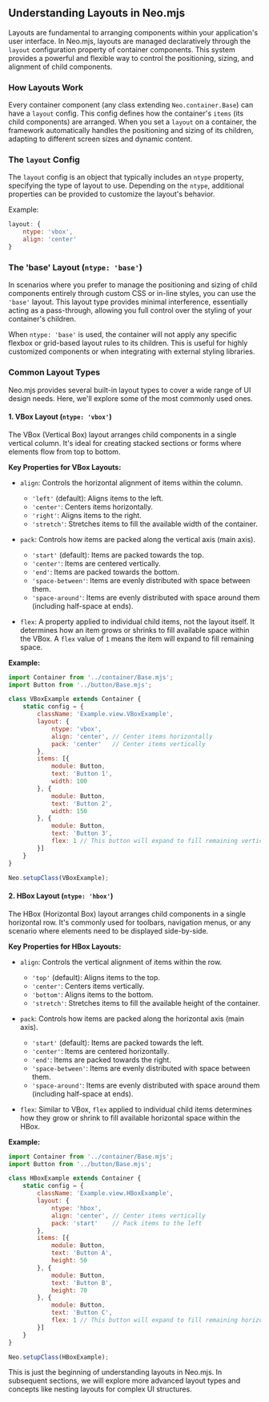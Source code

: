 ## Understanding Layouts in Neo.mjs

Layouts are fundamental to arranging components within your application's user interface. In Neo.mjs, layouts are
managed declaratively through the `layout` configuration property of container components. This system provides a
powerful and flexible way to control the positioning, sizing, and alignment of child components.

### How Layouts Work

Every container component (any class extending `Neo.container.Base`) can have a `layout` config. This config defines
how the container's `items` (its child components) are arranged. When you set a `layout` on a container, the framework
automatically handles the positioning and sizing of its children, adapting to different screen sizes and dynamic content.

### The `layout` Config

The `layout` config is an object that typically includes an `ntype` property, specifying the type of layout to use.
Depending on the `ntype`, additional properties can be provided to customize the layout's behavior.

Example:

```javascript
layout: {
    ntype: 'vbox',
    align: 'center'
}
```

### The 'base' Layout (`ntype: 'base'`)

In scenarios where you prefer to manage the positioning and sizing of child components entirely through custom CSS or
in-line styles, you can use the `'base'` layout. This layout type provides minimal interference, essentially acting as a
pass-through, allowing you full control over the styling of your container's children.

When `ntype: 'base'` is used, the container will not apply any specific flexbox or grid-based layout rules to its children.
This is useful for highly customized components or when integrating with external styling libraries.

### Common Layout Types

Neo.mjs provides several built-in layout types to cover a wide range of UI design needs. Here, we'll explore some of the
most commonly used ones.

#### 1. VBox Layout (`ntype: 'vbox'`)

The VBox (Vertical Box) layout arranges child components in a single vertical column. It's ideal for creating stacked
sections or forms where elements flow from top to bottom.

**Key Properties for VBox Layouts:**

-   `align`: Controls the horizontal alignment of items within the column.
    -   `'left'` (default): Aligns items to the left.
    -   `'center'`: Centers items horizontally.
    -   `'right'`: Aligns items to the right.
    -   `'stretch'`: Stretches items to fill the available width of the container.

-   `pack`: Controls how items are packed along the vertical axis (main axis).
    -   `'start'` (default): Items are packed towards the top.
    -   `'center'`: Items are centered vertically.
    -   `'end'`: Items are packed towards the bottom.
    -   `'space-between'`: Items are evenly distributed with space between them.
    -   `'space-around'`: Items are evenly distributed with space around them (including half-space at ends).

-   `flex`: A property applied to individual child items, not the layout itself. It determines how an item grows or
    shrinks to fill available space within the VBox. A `flex` value of `1` means the item will expand to fill remaining
    space.

**Example:**

```javascript live-preview
import Container from '../container/Base.mjs';
import Button from '../button/Base.mjs';

class VBoxExample extends Container {
    static config = {
        className: 'Example.view.VBoxExample',
        layout: {
            ntype: 'vbox',
            align: 'center', // Center items horizontally
            pack: 'center'   // Center items vertically
        },
        items: [{
            module: Button,
            text: 'Button 1',
            width: 100
        }, {
            module: Button,
            text: 'Button 2',
            width: 150
        }, {
            module: Button,
            text: 'Button 3',
            flex: 1 // This button will expand to fill remaining vertical space
        }]
    }
}

Neo.setupClass(VBoxExample);
```

#### 2. HBox Layout (`ntype: 'hbox'`)

The HBox (Horizontal Box) layout arranges child components in a single horizontal row. It's commonly used for toolbars,
navigation menus, or any scenario where elements need to be displayed side-by-side.

**Key Properties for HBox Layouts:**

-   `align`: Controls the vertical alignment of items within the row.
    -   `'top'` (default): Aligns items to the top.
    -   `'center'`: Centers items vertically.
    -   `'bottom'`: Aligns items to the bottom.
    -   `'stretch'`: Stretches items to fill the available height of the container.

-   `pack`: Controls how items are packed along the horizontal axis (main axis).
    -   `'start'` (default): Items are packed towards the left.
    -   `'center'`: Items are centered horizontally.
    -   `'end'`: Items are packed towards the right.
    -   `'space-between'`: Items are evenly distributed with space between them.
    -   `'space-around'`: Items are evenly distributed with space around them (including half-space at ends).

-   `flex`: Similar to VBox, `flex` applied to individual child items determines how they grow or shrink to fill
    available horizontal space within the HBox.

**Example:**

```javascript live-preview
import Container from '../container/Base.mjs';
import Button from '../button/Base.mjs';

class HBoxExample extends Container {
    static config = {
        className: 'Example.view.HBoxExample',
        layout: {
            ntype: 'hbox',
            align: 'center', // Center items vertically
            pack: 'start'    // Pack items to the left
        },
        items: [{
            module: Button,
            text: 'Button A',
            height: 50
        }, {
            module: Button,
            text: 'Button B',
            height: 70
        }, {
            module: Button,
            text: 'Button C',
            flex: 1 // This button will expand to fill remaining horizontal space
        }]
    }
}

Neo.setupClass(HBoxExample);
```

This is just the beginning of understanding layouts in Neo.mjs. In subsequent sections, we will explore more advanced
layout types and concepts like nesting layouts for complex UI structures.